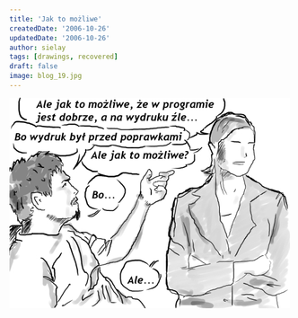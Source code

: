 ```yaml
---
title: 'Jak to możliwe'
createdDate: '2006-10-26'
updatedDate: '2006-10-26'
author: sielay
tags: [drawings, recovered]
draft: false
image: blog_19.jpg
---
```


![](blog_19.jpg)
